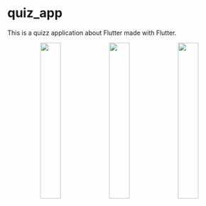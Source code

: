 # quiz_app

This is a quizz application about Flutter made with Flutter.

<div align="center">
 <img src="https://github.com/RolandMarton/flutter_quiz_app/assets/88943189/1d4515e8-3276-46c0-8faf-7bc6e113e7d2" width="30%"></img> 
 <img src="https://github.com/RolandMarton/flutter_quiz_app/assets/88943189/42877f62-3d4c-4375-9101-569c4384faea" width="30%"></img> 
 <img src="https://github.com/RolandMarton/flutter_quiz_app/assets/88943189/460c989c-e39a-45a6-9943-bc1b145d9f73" width="30%"></img> 
</div>
